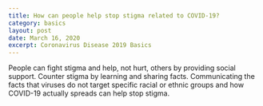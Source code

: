 ```yaml
---
title: How can people help stop stigma related to COVID-19?
category: basics
layout: post
date: March 16, 2020
excerpt: Coronavirus Disease 2019 Basics
---
```


People can fight stigma and help, not hurt, others by providing social support. Counter stigma by learning and sharing facts. 
Communicating the facts that viruses do not target specific racial or ethnic groups and how COVID-19 actually spreads can help 
stop stigma.


